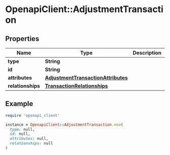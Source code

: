 # OpenapiClient::AdjustmentTransaction

## Properties

| Name | Type | Description | Notes |
| ---- | ---- | ----------- | ----- |
| **type** | **String** |  | [optional] |
| **id** | **String** |  | [optional] |
| **attributes** | [**AdjustmentTransactionAttributes**](AdjustmentTransactionAttributes.md) |  |  |
| **relationships** | [**TransactionRelationships**](TransactionRelationships.md) |  |  |

## Example

```ruby
require 'openapi_client'

instance = OpenapiClient::AdjustmentTransaction.new(
  type: null,
  id: null,
  attributes: null,
  relationships: null
)
```

